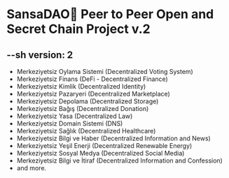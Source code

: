 # SansaDAO🌿 Peer to Peer Open and Secret Chain Project v.2

--sh
version: 2
---
- Merkeziyetsiz Oylama Sistemi (Decentralized Voting System)
- Merkeziyetsiz Finans (DeFi - Decentralized Finance)
- Merkeziyetsiz Kimlik (Decentralized Identity)
- Merkeziyetsiz Pazaryeri (Decentralized Marketplace)
- Merkeziyetsiz Depolama (Decentralized Storage)
- Merkeziyetsiz Bağış (Decentralized Donation)
- Merkeziyetsiz Yasa (Decentralized Law)
- Merkeziyetsiz Domain Sistemi (DNS)
- Merkeziyetsiz Sağlık (Decentralized Healthcare)
- Merkeziyetsiz Bilgi ve Haber (Decentralized Information and News)
- Merkeziyetsiz Yeşil Enerji (Decentralized Renewable Energy)
- Merkeziyetsiz Sosyal Medya (Decentralized Social Media)
- Merkeziyetsiz Bilgi ve İtiraf (Decentralized Information and Confession)
- and more.
